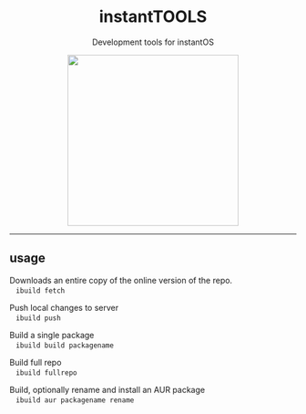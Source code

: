<div align="center">
    <h1>instantTOOLS</h1>
    <p>Development tools for instantOS</p>
    <img width="300" height="300" src="https://raw.githubusercontent.com/instantOS/instantLOGO/master/png/tools.png">
</div>

--------  

## usage 

Downloads an entire copy of the online version of the repo.  
` `  ` ibuild fetch `  ` ` 

Push local changes to server  
` `  ` ibuild push `  ` ` 

Build a single package  
` `  ` ibuild build packagename `  ` ` 

Build full repo  
` `  ` ibuild fullrepo `  ` ` 

Build, optionally rename and install an AUR package  
` `  ` ibuild aur packagename rename `  ` ` 
